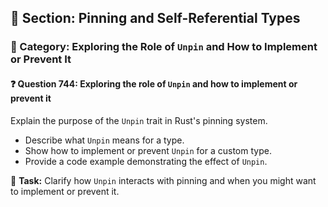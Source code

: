 ## 📘 Section: Pinning and Self-Referential Types
### 🔹 Category: Exploring the Role of `Unpin` and How to Implement or Prevent It
#### ❓ Question 744: Exploring the role of `Unpin` and how to implement or prevent it

Explain the purpose of the `Unpin` trait in Rust's pinning system.

- Describe what `Unpin` means for a type.
- Show how to implement or prevent `Unpin` for a custom type.
- Provide a code example demonstrating the effect of `Unpin`.

🔧 **Task:** Clarify how `Unpin` interacts with pinning and when you might want to implement or prevent it.
